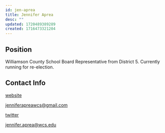 ```yaml
---
id: jen-aprea
title: Jennifer Aprea
desc: ""
updated: 1720489389289
created: 1716473321204
---
```


## Position

Williamson County School Board Representative from District 5. Currently running for re-election.

## Contact Info

[website](https://www.jenniferaprea.com/)

<a href="mailto:jenniferapreawcs@gmail.com">jenniferapreawcs@gmail.com</a>

[twitter](https://twitter.com/jenniferaprea5)

<a href="mailto:jennifer.aprea@wcs.edu">jennifer.aprea@wcs.edu</a>
